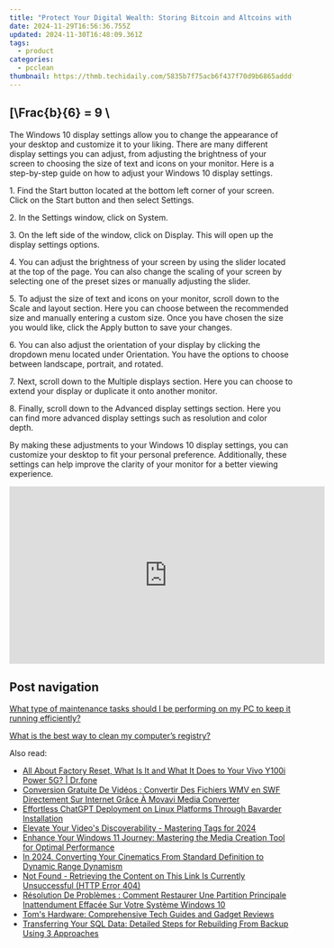 ```yaml
---
title: "Protect Your Digital Wealth: Storing Bitcoin and Altcoins with YL Software Expertise"
date: 2024-11-29T16:56:36.755Z
updated: 2024-11-30T16:48:09.361Z
tags:
  - product
categories:
  - pcclean
thumbnail: https://thmb.techidaily.com/5835b7f75acb6f437f70d9b6865adddf58cf9307d1c89bac2789b98350d1bacd.jpg
---
```


## \[\Frac{b}{6} = 9 \

The Windows 10 display settings allow you to change the appearance of your desktop and customize it to your liking. There are many different display settings you can adjust, from adjusting the brightness of your screen to choosing the size of text and icons on your monitor. Here is a step-by-step guide on how to adjust your Windows 10 display settings. 

1\. Find the Start button located at the bottom left corner of your screen. Click on the Start button and then select Settings.

2\. In the Settings window, click on System.

3\. On the left side of the window, click on Display. This will open up the display settings options. 

4\. You can adjust the brightness of your screen by using the slider located at the top of the page. You can also change the scaling of your screen by selecting one of the preset sizes or manually adjusting the slider.

5\. To adjust the size of text and icons on your monitor, scroll down to the Scale and layout section. Here you can choose between the recommended size and manually entering a custom size. Once you have chosen the size you would like, click the Apply button to save your changes.

6\. You can also adjust the orientation of your display by clicking the dropdown menu located under Orientation. You have the options to choose between landscape, portrait, and rotated.

7\. Next, scroll down to the Multiple displays section. Here you can choose to extend your display or duplicate it onto another monitor.

8\. Finally, scroll down to the Advanced display settings section. Here you can find more advanced display settings such as resolution and color depth. 

By making these adjustments to your Windows 10 display settings, you can customize your desktop to fit your personal preference. Additionally, these settings can help improve the clarity of your monitor for a better viewing experience.

<!-- affiliate ads begin -->
<iframe width="560" height="315" src="https://www.youtube.com/embed/it8VkxDUdAc?si=ef6VZWR7kW4P9ikh" title="YouTube video player" frameborder="0" allow="accelerometer; autoplay; clipboard-write; encrypted-media; gyroscope; picture-in-picture; web-share" referrerpolicy="strict-origin-when-cross-origin" allowfullscreen></iframe>
<!-- affiliate ads end -->

## Post navigation

[What type of maintenance tasks should I be performing on my PC to keep it running efficiently?](https://tools.techidaily.com/pcclean/products/)

[What is the best way to clean my computer’s registry?](https://tools.techidaily.com/pcclean/products/)

<ins class="adsbygoogle"
     style="display:block"
     data-ad-format="autorelaxed"
     data-ad-client="ca-pub-7571918770474297"
     data-ad-slot="1223367746"></ins>

<ins class="adsbygoogle"
     style="display:block"
     data-ad-client="ca-pub-7571918770474297"
     data-ad-slot="8358498916"
     data-ad-format="auto"
     data-full-width-responsive="true"></ins>

<span class="atpl-alsoreadstyle">Also read:</span>
<div><ul>
<li><a href="https://phone-solutions.techidaily.com/all-about-factory-reset-what-is-it-and-what-it-does-to-your-vivo-y100i-power-5g-drfone-by-drfone-reset-android-reset-android/"><u>All About Factory Reset, What Is It and What It Does to Your Vivo Y100i Power 5G? | Dr.fone</u></a></li>
<li><a href="https://tech-recovery.techidaily.com/conversion-gratuite-de-videos-convertir-des-fichiers-wmv-en-swf-directement-sur-internet-grace-a-movavi-media-converter/"><u>Conversion Gratuite De Vidéos : Convertir Des Fichiers WMV en SWF Directement Sur Internet Grâce À Movavi Media Converter</u></a></li>
<li><a href="https://tech-revival.techidaily.com/effortless-chatgpt-deployment-on-linux-platforms-through-bavarder-installation/"><u>Effortless ChatGPT Deployment on Linux Platforms Through Bavarder Installation</u></a></li>
<li><a href="https://youtube-blog.techidaily.com/te-your-videos-discoverability-mastering-tags-for-2024/"><u>Elevate Your Video's Discoverability - Mastering Tags for 2024</u></a></li>
<li><a href="https://win-cloud.techidaily.com/enhance-your-windows-11-journey-mastering-the-media-creation-tool-for-optimal-performance/"><u>Enhance Your Windows 11 Journey: Mastering the Media Creation Tool for Optimal Performance</u></a></li>
<li><a href="https://extra-lessons.techidaily.com/in-2024-converting-your-cinematics-from-standard-definition-to-dynamic-range-dynamism/"><u>In 2024, Converting Your Cinematics From Standard Definition to Dynamic Range Dynamism</u></a></li>
<li><a href="https://win-cloud.techidaily.com/not-found-retrieving-the-content-on-this-link-is-currently-unsuccessful-http-error-404/"><u>Not Found - Retrieving the Content on This Link Is Currently Unsuccessful (HTTP Error 404)</u></a></li>
<li><a href="https://win-cloud.techidaily.com/resolution-de-problemes-comment-restaurer-une-partition-principale-inattendument-effacee-sur-votre-systeme-windows-10/"><u>Résolution De Problèmes : Comment Restaurer Une Partition Principale Inattendument Effacée Sur Votre Système Windows 10</u></a></li>
<li><a href="https://hardware-reviews.techidaily.com/toms-hardware-comprehensive-tech-guides-and-gadget-reviews/"><u>Tom's Hardware: Comprehensive Tech Guides and Gadget Reviews</u></a></li>
<li><a href="https://win-cloud.techidaily.com/transferring-your-sql-data-detailed-steps-for-rebuilding-from-backup-using-3-approaches/"><u>Transferring Your SQL Data: Detailed Steps for Rebuilding From Backup Using 3 Approaches</u></a></li>
</ul></div>

